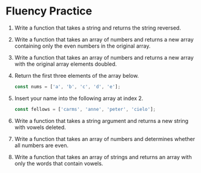 # Fluency Practice

1. Write a function that takes a string and returns the string reversed.
2. Write a function that takes an array of numbers and returns a new array containing only the even numbers in the original array.
3. Write a function that takes an array of numbers and returns a new array with the original array elements doubled.
4. Return the first three elements of the array below.
      ```javascript
      const nums = ['a', 'b', 'c', 'd', 'e'];
      ```

5. Insert your name into the following array at index 2.
      ```javascript
      const fellows = ['carms', 'anne', 'peter', 'cielo'];
      ```

6. Write a function that takes a string argument and returns a new string with vowels deleted.
7. Write a function that takes an array of numbers and determines whether all numbers are even.
8. Write a function that takes an array of strings and returns an array with only the words that contain vowels.
